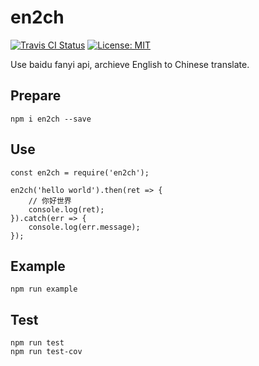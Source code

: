 en2ch
===
[ ![Travis CI Status](https://travis-ci.org/X-Jray/en2ch.svg?branch=master)](https://travis-ci.org/X-Jray/en2ch.svg?branch=master)
[![License: MIT](https://img.shields.io/badge/License-MIT-blue.svg)](https://opensource.org/licenses/MIT)

Use baidu fanyi api, archieve English to Chinese translate. 

## Prepare

```
npm i en2ch --save
```

## Use


```
const en2ch = require('en2ch');

en2ch('hello world').then(ret => {
    // 你好世界
    console.log(ret);
}).catch(err => {
    console.log(err.message);
});
```

## Example

```
npm run example
```

## Test

```
npm run test
npm run test-cov
```

